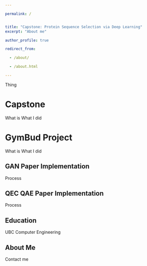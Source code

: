 ```yaml
---

permalink: /


title: "Capstone: Protein Sequence Selection via Deep Learning"
excerpt: "About me"

author_profile: true

redirect_from: 

  - /about/

  - /about.html

---
```


Thing

Capstone
======
What is
What I did

<Gif>

GymBud Project
======
What is
What I did

<Gif>

GAN Paper Implementation
------
Process


QEC QAE Paper Implementation
------
Process


Education
------
UBC Computer Engineering



About Me
------
Contact me

